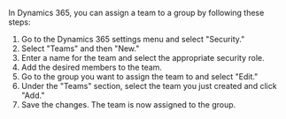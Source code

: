 In Dynamics 365, you can assign a team to a group by following these steps:

1. Go to the Dynamics 365 settings menu and select "Security."
2. Select "Teams" and then "New."
3. Enter a name for the team and select the appropriate security role.
4. Add the desired members to the team.
5. Go to the group you want to assign the team to and select "Edit."
6. Under the "Teams" section, select the team you just created and click "Add."
7. Save the changes. The team is now assigned to the group.